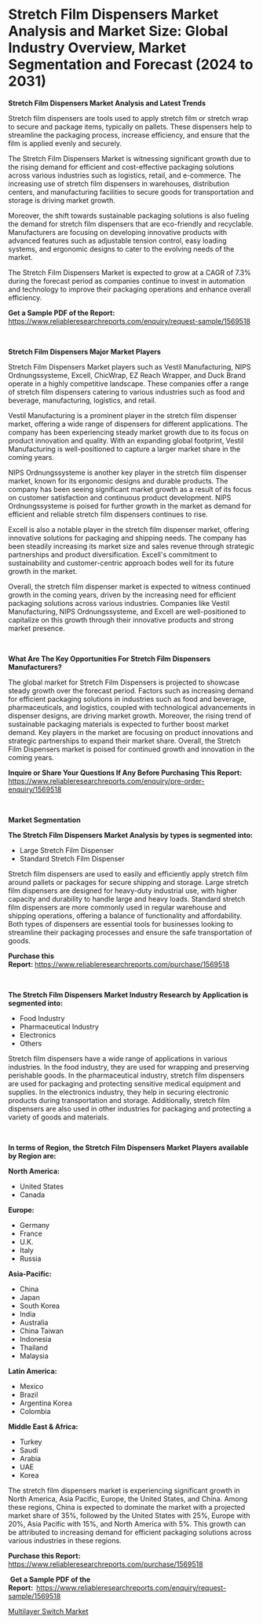 <p><h1>Stretch Film Dispensers Market Analysis and Market Size: Global Industry Overview, Market Segmentation and Forecast (2024 to 2031)</h1></p><p><strong>Stretch Film Dispensers Market Analysis and Latest Trends</strong></p>
<p><p>Stretch film dispensers are tools used to apply stretch film or stretch wrap to secure and package items, typically on pallets. These dispensers help to streamline the packaging process, increase efficiency, and ensure that the film is applied evenly and securely.</p><p>The Stretch Film Dispensers Market is witnessing significant growth due to the rising demand for efficient and cost-effective packaging solutions across various industries such as logistics, retail, and e-commerce. The increasing use of stretch film dispensers in warehouses, distribution centers, and manufacturing facilities to secure goods for transportation and storage is driving market growth.</p><p>Moreover, the shift towards sustainable packaging solutions is also fueling the demand for stretch film dispensers that are eco-friendly and recyclable. Manufacturers are focusing on developing innovative products with advanced features such as adjustable tension control, easy loading systems, and ergonomic designs to cater to the evolving needs of the market.</p><p>The Stretch Film Dispensers Market is expected to grow at a CAGR of 7.3% during the forecast period as companies continue to invest in automation and technology to improve their packaging operations and enhance overall efficiency.</p></p>
<p><strong>Get a Sample PDF of the Report:&nbsp;</strong> <a href="https://www.reliableresearchreports.com/enquiry/request-sample/1569518">https://www.reliableresearchreports.com/enquiry/request-sample/1569518</a></p>
<p>&nbsp;</p>
<p><strong>Stretch Film Dispensers Major Market Players</strong></p>
<p><p>Stretch Film Dispensers Market players such as Vestil Manufacturing, NIPS Ordnungssysteme, Excell, ChicWrap, EZ Reach Wrapper, and Duck Brand operate in a highly competitive landscape. These companies offer a range of stretch film dispensers catering to various industries such as food and beverage, manufacturing, logistics, and retail.</p><p>Vestil Manufacturing is a prominent player in the stretch film dispenser market, offering a wide range of dispensers for different applications. The company has been experiencing steady market growth due to its focus on product innovation and quality. With an expanding global footprint, Vestil Manufacturing is well-positioned to capture a larger market share in the coming years.</p><p>NIPS Ordnungssysteme is another key player in the stretch film dispenser market, known for its ergonomic designs and durable products. The company has been seeing significant market growth as a result of its focus on customer satisfaction and continuous product development. NIPS Ordnungssysteme is poised for further growth in the market as demand for efficient and reliable stretch film dispensers continues to rise.</p><p>Excell is also a notable player in the stretch film dispenser market, offering innovative solutions for packaging and shipping needs. The company has been steadily increasing its market size and sales revenue through strategic partnerships and product diversification. Excell's commitment to sustainability and customer-centric approach bodes well for its future growth in the market.</p><p>Overall, the stretch film dispenser market is expected to witness continued growth in the coming years, driven by the increasing need for efficient packaging solutions across various industries. Companies like Vestil Manufacturing, NIPS Ordnungssysteme, and Excell are well-positioned to capitalize on this growth through their innovative products and strong market presence.</p></p>
<p>&nbsp;</p>
<p><strong>What Are The Key Opportunities For Stretch Film Dispensers Manufacturers?</strong></p>
<p><p>The global market for Stretch Film Dispensers is projected to showcase steady growth over the forecast period. Factors such as increasing demand for efficient packaging solutions in industries such as food and beverage, pharmaceuticals, and logistics, coupled with technological advancements in dispenser designs, are driving market growth. Moreover, the rising trend of sustainable packaging materials is expected to further boost market demand. Key players in the market are focusing on product innovations and strategic partnerships to expand their market share. Overall, the Stretch Film Dispensers market is poised for continued growth and innovation in the coming years.</p></p>
<p><strong>Inquire or Share Your Questions If Any Before Purchasing This Report:</strong> <a href="https://www.reliableresearchreports.com/enquiry/pre-order-enquiry/1569518">https://www.reliableresearchreports.com/enquiry/pre-order-enquiry/1569518</a></p>
<p>&nbsp;</p>
<p><strong>Market Segmentation</strong></p>
<p><strong>The Stretch Film Dispensers Market Analysis by types is segmented into:</strong></p>
<p><ul><li>Large Stretch Film Dispenser</li><li>Standard Stretch Film Dispenser</li></ul></p>
<p><p>Stretch film dispensers are used to easily and efficiently apply stretch film around pallets or packages for secure shipping and storage. Large stretch film dispensers are designed for heavy-duty industrial use, with higher capacity and durability to handle large and heavy loads. Standard stretch film dispensers are more commonly used in regular warehouse and shipping operations, offering a balance of functionality and affordability. Both types of dispensers are essential tools for businesses looking to streamline their packaging processes and ensure the safe transportation of goods.</p></p>
<p><strong>Purchase this Report:&nbsp;</strong><a href="https://www.reliableresearchreports.com/purchase/1569518">https://www.reliableresearchreports.com/purchase/1569518</a></p>
<p>&nbsp;</p>
<p><strong>The Stretch Film Dispensers Market Industry Research by Application is segmented into:</strong></p>
<p><ul><li>Food Industry</li><li>Pharmaceutical Industry</li><li>Electronics</li><li>Others</li></ul></p>
<p><p>Stretch film dispensers have a wide range of applications in various industries. In the food industry, they are used for wrapping and preserving perishable goods. In the pharmaceutical industry, stretch film dispensers are used for packaging and protecting sensitive medical equipment and supplies. In the electronics industry, they help in securing electronic products during transportation and storage. Additionally, stretch film dispensers are also used in other industries for packaging and protecting a variety of goods and materials.</p></p>
<p>&nbsp;</p>
<p><strong>In terms of Region, the Stretch Film Dispensers Market Players available by Region are:</strong></p>
<p>
    <p> <strong> North America: </strong>
        <ul>
            <li>United States</li>
            <li>Canada</li>
        </ul>
        </p> 
    <p> <strong> Europe: </strong>
        <ul>
            <li>Germany</li>
            <li>France</li>
            <li>U.K.</li>
            <li>Italy</li>
            <li>Russia</li>
        </ul>
        </p> 
    <p> <strong> Asia-Pacific: </strong>
        <ul>
            <li>China</li>
            <li>Japan</li>
            <li>South Korea</li>
            <li>India</li>
            <li>Australia</li>
            <li>China Taiwan</li>
            <li>Indonesia</li>
            <li>Thailand</li>
            <li>Malaysia</li>
        </ul>
        </p> 
    <p> <strong> Latin America: </strong>
        <ul>
            <li>Mexico</li>
            <li>Brazil</li>
            <li>Argentina Korea</li>
            <li>Colombia</li>
        </ul>
        </p> 
    <p> <strong> Middle East & Africa: </strong>
        <ul>
            <li>Turkey</li>
            <li>Saudi</li>
            <li>Arabia</li>
            <li>UAE</li>
            <li>Korea</li>
        </ul>
    </p>
    </p>
<p><p>The stretch film dispensers market is experiencing significant growth in North America, Asia Pacific, Europe, the United States, and China. Among these regions, China is expected to dominate the market with a projected market share of 35%, followed by the United States with 25%, Europe with 20%, Asia Pacific with 15%, and North America with 5%. This growth can be attributed to increasing demand for efficient packaging solutions across various industries in these regions.</p></p>
<p><strong>Purchase this Report: </strong><a href="https://www.reliableresearchreports.com/purchase/1569518">https://www.reliableresearchreports.com/purchase/1569518</a></p>
<p>&nbsp;<strong>Get a Sample PDF of the Report:&nbsp;&nbsp;</strong><a href="https://www.reliableresearchreports.com/enquiry/request-sample/1569518">https://www.reliableresearchreports.com/enquiry/request-sample/1569518</a></p>
<p><strong></strong></p>
<p><p><a href="https://github.com/okotobwrhuteie/Market-Research-Report-List-1/blob/main/multilayer-switch-market.md">Multilayer Switch Market</a></p></p>